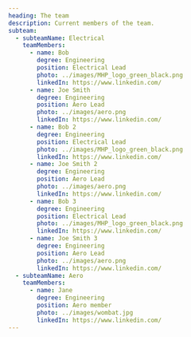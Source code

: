 ```yaml
---
heading: The team
description: Current members of the team.
subteam:
  - subteamName: Electrical
    teamMembers:
      - name: Bob
        degree: Engineering
        position: Electrical Lead
        photo: ../images/MHP_logo_green_black.png
        linkedIn: https://www.linkedin.com/
      - name: Joe Smith
        degree: Engineering
        position: Aero Lead
        photo: ../images/aero.png
        linkedIn: https://www.linkedin.com/
      - name: Bob 2
        degree: Engineering
        position: Electrical Lead
        photo: ../images/MHP_logo_green_black.png
        linkedIn: https://www.linkedin.com/
      - name: Joe Smith 2
        degree: Engineering
        position: Aero Lead
        photo: ../images/aero.png
        linkedIn: https://www.linkedin.com/
      - name: Bob 3
        degree: Engineering
        position: Electrical Lead
        photo: ../images/MHP_logo_green_black.png
        linkedIn: https://www.linkedin.com/
      - name: Joe Smith 3
        degree: Engineering
        position: Aero Lead
        photo: ../images/aero.png
        linkedIn: https://www.linkedin.com/
  - subteamName: Aero
    teamMembers:
      - name: Jane
        degree: Engineering
        position: Aero member
        photo: ../images/wombat.jpg
        linkedIn: https://www.linkedin.com/
---
```

